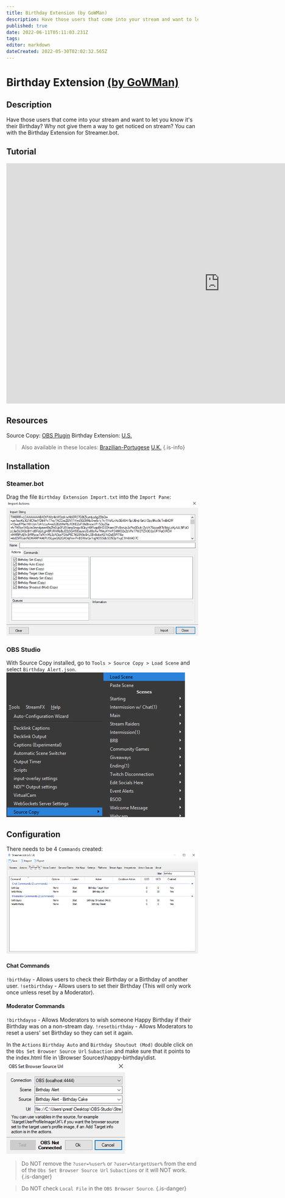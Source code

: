 ```yaml
---
title: Birthday Extension (by GoWMan)
description: Have those users that come into your stream and want to let you know it's their Birthday?  Why not give them a way to get noticed on stream?  You can with the Birthday Extension for Streamer.bot.
published: true
date: 2022-06-11T05:11:03.231Z
tags: 
editor: markdown
dateCreated: 2022-05-30T02:02:32.565Z
---
```


# Birthday Extension [(by GoWMan)](https://www.twitch.tv/gowman)

## Description
Have those users that come into your stream and want to let you know it's their Birthday?  Why not give them a way to get noticed on stream?  You can with the Birthday Extension for Streamer.bot.
## Tutorial
<iframe width="1120" height="630" src="https://www.youtube.com/embed/aFEKQJjMpV8" title="YouTube video player" frameborder="0" allow="accelerometer; autoplay; clipboard-write; encrypted-media; gyroscope; picture-in-picture" allowfullscreen></iframe>

## Resources
Source Copy:  [OBS Plugin](https://obsproject.com/forum/resources/source-copy.1261/)
Birthday Extension:  [U.S.](/overlays/birthday-extension/files/birthday.rar)
>Also available in these locales:
>[Brazilian-Portugese](/overlays/birthday-extension/files/birthdaybz-pt.rar)
>[U.K.](/overlays/birthday-extension/files/birthdayuk.rar)
{.is-info}

## Installation

### Steamer.bot
Drag the file `Birthday Extension Import.txt` into the `Import Pane`:
![birthday-extension-import](/overlays/birthday-extension/images/birthday-extension-import.png)

### OBS Studio
With Source Copy installed, go to `Tools > Source Copy > Load Scene` and select `Birthday Alert.json`.
![birthday-extension-source-copy](/overlays/birthday-extension/images/birthday-extension-source-copy.png)

## Configuration
There needs to be 4 `Commands` created:
![birthday-extension-commands](/overlays/birthday-extension/images/birthday-extension-commands.png)
#### Chat Commands
`!birthday` - Allows users to check their Birthday or a Birthday of another user.
`!setbirthday` - Allows users to set their Birthday (This will only work once unless reset by a Moderator).
#### Moderator Commands
`!birthdayso` - Allows Moderators to wish someone Happy Birthday if their Birthday was on a non-stream day.
`!resetbirthday` - Allows Moderators to reset a users' set Birthday so they can set it again.

In the `Actions` `Birthday Auto` and `Birthday Shoutout (Mod)` double click on the `Obs Set Browser Source Url` `Subaction` and make sure that it points to the index.html file in \Browser Sources\happy-birthday\dist.
![birthday-extension-set-browser-source-url](/overlays/birthday-extension/images/birthday-extension-set-browser-source-url.png)

>Do NOT remove the `?user=%user%` or `?user=%targetUser%` from the end of the `Obs Set Browser Source Url` `Subactions` or it will NOT work.
{.is-danger}

>Do NOT check `Local File` in the `OBS Browser Source`.
{.is-danger}
